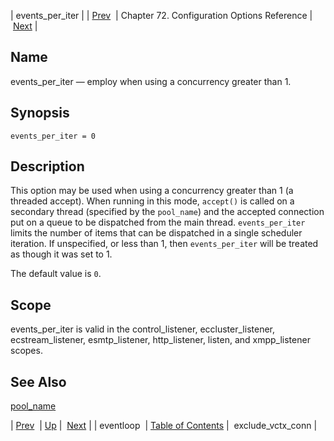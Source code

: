 | events_per_iter |
| [Prev](config.ref.eventloop)  | Chapter 72. Configuration Options Reference |  [Next](conf.ref.exclude_vctx_conn) |

<a name="conf.ref.events_per_iter"></a>
## Name

events_per_iter — employ when using a concurrency greater than 1.

## Synopsis

`events_per_iter = 0`

<a name="idp24628656"></a>
## Description

This option may be used when using a concurrency greater than 1 (a threaded accept). When running in this mode, `accept()` is called on a secondary thread (specified by the `pool_name`) and the accepted connection put on a queue to be dispatched from the main thread. `events_per_iter` limits the number of items that can be dispatched in a single scheduler iteration. If unspecified, or less than 1, then `events_per_iter` will be treated as though it was set to 1.

The default value is `0`.

<a name="idp24633888"></a>
## Scope

events_per_iter is valid in the control_listener, eccluster_listener, ecstream_listener, esmtp_listener, http_listener, listen, and xmpp_listener scopes.

<a name="idp24635840"></a>
## See Also

[pool_name](esmtp_listener#esmtp_listener.config "19.1. ESMTP_Listener Configuration")

| [Prev](config.ref.eventloop)  | [Up](config.options.ref) |  [Next](conf.ref.exclude_vctx_conn) |
| eventloop  | [Table of Contents](index) |  exclude_vctx_conn |

